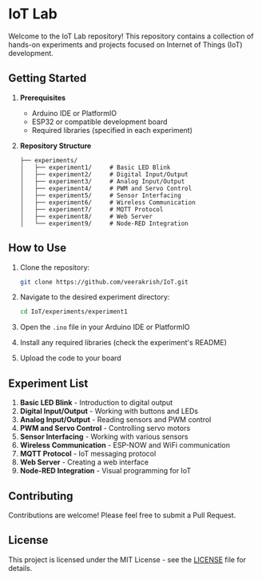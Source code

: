 # IoT Lab

Welcome to the IoT Lab repository! This repository contains a collection of hands-on experiments and projects focused on Internet of Things (IoT) development.

## Getting Started

1. **Prerequisites**
   - Arduino IDE or PlatformIO
   - ESP32 or compatible development board
   - Required libraries (specified in each experiment)

2. **Repository Structure**
   ```
   ├── experiments/
   │   ├── experiment1/     # Basic LED Blink
   │   ├── experiment2/     # Digital Input/Output
   │   ├── experiment3/     # Analog Input/Output
   │   ├── experiment4/     # PWM and Servo Control
   │   ├── experiment5/     # Sensor Interfacing
   │   ├── experiment6/     # Wireless Communication
   │   ├── experiment7/     # MQTT Protocol
   │   ├── experiment8/     # Web Server
   │   └── experiment9/     # Node-RED Integration
   ```

## How to Use

1. Clone the repository:
   ```bash
   git clone https://github.com/veerakrish/IoT.git
   ```

2. Navigate to the desired experiment directory:
   ```bash
   cd IoT/experiments/experiment1
   ```

3. Open the `.ino` file in your Arduino IDE or PlatformIO

4. Install any required libraries (check the experiment's README)

5. Upload the code to your board

## Experiment List

1. **Basic LED Blink** - Introduction to digital output
2. **Digital Input/Output** - Working with buttons and LEDs
3. **Analog Input/Output** - Reading sensors and PWM control
4. **PWM and Servo Control** - Controlling servo motors
5. **Sensor Interfacing** - Working with various sensors
6. **Wireless Communication** - ESP-NOW and WiFi communication
7. **MQTT Protocol** - IoT messaging protocol
8. **Web Server** - Creating a web interface
9. **Node-RED Integration** - Visual programming for IoT

## Contributing

Contributions are welcome! Please feel free to submit a Pull Request.

## License

This project is licensed under the MIT License - see the [LICENSE](LICENSE) file for details.
